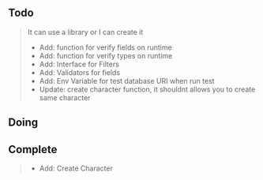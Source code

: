 ## Todo
> It can use a library or I can create it
> - Add: function for verify fields on runtime
> - Add: function for verify types on runtime
> - Add: Interface for Filters
> - Add: Validators for fields
> - Add: Env Variable for test database URI when run test
> - Update: create character function, it shouldnt allows you to create same character
## Doing
## Complete
> - Add: Create Character